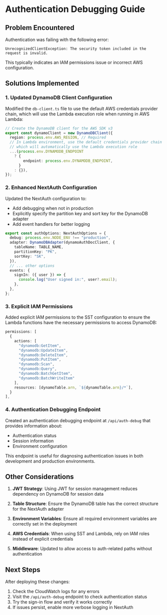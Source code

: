 # Authentication Debugging Guide

## Problem Encountered

Authentication was failing with the following error:

```
UnrecognizedClientException: The security token included in the request is invalid.
```

This typically indicates an IAM permissions issue or incorrect AWS configuration.

## Solutions Implemented

### 1. Updated DynamoDB Client Configuration

Modified the `db-client.ts` file to use the default AWS credentials provider chain, which will use the Lambda execution role when running in AWS Lambda:

```typescript
// Create the DynamoDB client for the AWS SDK v3
export const dynamoClient = new DynamoDBClient({
  region: process.env.AWS_REGION, // Required
  // In Lambda environment, use the default credentials provider chain
  // which will automatically use the Lambda execution role
  ...(process.env.DYNAMODB_ENDPOINT
    ? {
        endpoint: process.env.DYNAMODB_ENDPOINT,
      }
    : {}),
});
```

### 2. Enhanced NextAuth Configuration

Updated the NextAuth configuration to:

- Add debugging when not in production
- Explicitly specify the partition key and sort key for the DynamoDB adapter
- Add event handlers for better logging

```typescript
export const authOptions: NextAuthOptions = {
  debug: process.env.NODE_ENV !== "production",
  adapter: DynamoDBAdapter(dynamoAuthDocClient, {
    tableName: TABLE_NAME,
    partitionKey: "PK",
    sortKey: "SK",
  }),
  // ... other options
  events: {
    signIn: ({ user }) => {
      console.log("User signed in:", user?.email);
    },
  },
};
```

### 3. Explicit IAM Permissions

Added explicit IAM permissions to the SST configuration to ensure the Lambda functions have the necessary permissions to access DynamoDB:

```typescript
permissions: [
  {
    actions: [
      "dynamodb:GetItem",
      "dynamodb:UpdateItem",
      "dynamodb:DeleteItem",
      "dynamodb:PutItem",
      "dynamodb:Scan",
      "dynamodb:Query",
      "dynamodb:BatchGetItem",
      "dynamodb:BatchWriteItem"
    ],
    resources: [dynamoTable.arn, `${dynamoTable.arn}/*`],
  }
],
```

### 4. Authentication Debugging Endpoint

Created an authentication debugging endpoint at `/api/auth-debug` that provides information about:

- Authentication status
- Session information
- Environment configuration

This endpoint is useful for diagnosing authentication issues in both development and production environments.

## Other Considerations

1. **JWT Strategy**: Using JWT for session management reduces dependency on DynamoDB for session data

2. **Table Structure**: Ensure the DynamoDB table has the correct structure for the NextAuth adapter

3. **Environment Variables**: Ensure all required environment variables are correctly set in the deployment

4. **AWS Credentials**: When using SST and Lambda, rely on IAM roles instead of explicit credentials

5. **Middleware**: Updated to allow access to auth-related paths without authentication

## Next Steps

After deploying these changes:

1. Check the CloudWatch logs for any errors
2. Visit the `/api/auth-debug` endpoint to check authentication status
3. Try the sign-in flow and verify it works correctly
4. If issues persist, enable more verbose logging in NextAuth
